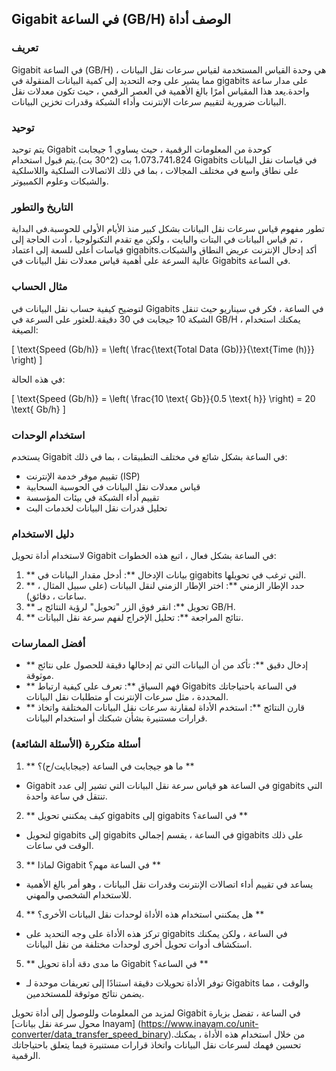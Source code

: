 ## Gigabit في الساعة (GB/H) الوصف أداة

### تعريف
Gigabit في الساعة (GB/H) هي وحدة القياس المستخدمة لقياس سرعات نقل البيانات ، مما يشير على وجه التحديد إلى كمية البيانات المنقولة في gigabits على مدار ساعة واحدة.يعد هذا المقياس أمرًا بالغ الأهمية في العصر الرقمي ، حيث تكون معدلات نقل البيانات ضرورية لتقييم سرعات الإنترنت وأداء الشبكة وقدرات تخزين البيانات.

### توحيد
يتم توحيد Gigabit كوحدة من المعلومات الرقمية ، حيث يساوي 1 جيجابت 1،073،741،824 بت (2^30 بت).يتم قبول استخدام Gigabits في قياسات نقل البيانات على نطاق واسع في مختلف المجالات ، بما في ذلك الاتصالات السلكية واللاسلكية والشبكات وعلوم الكمبيوتر.

### التاريخ والتطور
تطور مفهوم قياس سرعات نقل البيانات بشكل كبير منذ الأيام الأولى للحوسبة.في البداية ، تم قياس البيانات في البتات والبايت ، ولكن مع تقدم التكنولوجيا ، أدت الحاجة إلى قياسات أعلى للسعة إلى اعتماد gigabits.أكد إدخال الإنترنت عريض النطاق والشبكات عالية السرعة على أهمية قياس معدلات نقل البيانات في Gigabits في الساعة.

### مثال الحساب
لتوضيح كيفية حساب نقل البيانات في Gigabits في الساعة ، فكر في سيناريو حيث تنقل الشبكة 10 جيجابت في 30 دقيقة.للعثور على السرعة في GB/H ، يمكنك استخدام الصيغة:

\[ \text{Speed (Gb/h)} = \left( \frac{\text{Total Data (Gb)}}{\text{Time (h)}} \right) \]

في هذه الحالة:

\[ \text{Speed (Gb/h)} = \left( \frac{10 \text{ Gb}}{0.5 \text{ h}} \right) = 20 \text{ Gb/h} \]

### استخدام الوحدات
يستخدم Gigabit في الساعة بشكل شائع في مختلف التطبيقات ، بما في ذلك:
- تقييم موفر خدمة الإنترنت (ISP)
- قياس معدلات نقل البيانات في الحوسبة السحابية
- تقييم أداء الشبكة في بيئات المؤسسة
- تحليل قدرات نقل البيانات لخدمات البث

### دليل الاستخدام
لاستخدام أداة تحويل Gigabit في الساعة بشكل فعال ، اتبع هذه الخطوات:
1. ** بيانات الإدخال **: أدخل مقدار البيانات في gigabits التي ترغب في تحويلها.
2. ** حدد الإطار الزمني **: اختر الإطار الزمني لنقل البيانات (على سبيل المثال ، ساعات ، دقائق).
3. ** تحويل **: انقر فوق الزر "تحويل" لرؤية النتائج بـ GB/H.
4. ** نتائج المراجعة **: تحليل الإخراج لفهم سرعة نقل البيانات.

### أفضل الممارسات
- ** إدخال دقيق **: تأكد من أن البيانات التي تم إدخالها دقيقة للحصول على نتائج موثوقة.
- ** فهم السياق **: تعرف على كيفية ارتباط Gigabits في الساعة باحتياجاتك المحددة ، مثل سرعات الإنترنت أو متطلبات نقل البيانات.
- ** قارن النتائج **: استخدم الأداة لمقارنة سرعات نقل البيانات المختلفة واتخاذ قرارات مستنيرة بشأن شبكتك أو استخدام البيانات.

### أسئلة متكررة (الأسئلة الشائعة)

1. ** ما هو جيجابت في الساعة (جيجابايت/ح)؟ **
- Gigabit في الساعة هو قياس سرعة نقل البيانات التي تشير إلى عدد gigabits التي تنتقل في ساعة واحدة.

2. ** كيف يمكنني تحويل gigabits إلى gigabits في الساعة؟ **
- لتحويل gigabits إلى gigabits في الساعة ، يقسم إجمالي gigabits على ذلك الوقت في ساعات.

3. ** لماذا Gigabit في الساعة مهم؟ **
- يساعد في تقييم أداء اتصالات الإنترنت وقدرات نقل البيانات ، وهو أمر بالغ الأهمية للاستخدام الشخصي والمهني.

4. ** هل يمكنني استخدام هذه الأداة لوحدات نقل البيانات الأخرى؟ **
- تركز هذه الأداة على وجه التحديد على gigabits في الساعة ، ولكن يمكنك استكشاف أدوات تحويل أخرى لوحدات مختلفة من نقل البيانات.

5. ** ما مدى دقة أداة تحويل Gigabit في الساعة؟ **
- توفر الأداة تحويلات دقيقة استنادًا إلى تعريفات موحدة لـ Gigabits والوقت ، مما يضمن نتائج موثوقة للمستخدمين.

لمزيد من المعلومات وللوصول إلى أداة تحويل Gigabit في الساعة ، تفضل بزيارة [محول سرعة نقل بيانات Inayam] (https://www.inayam.co/unit-converter/data_transfer_speed_binary).من خلال استخدام هذه الأداة ، يمكنك تحسين فهمك لسرعات نقل البيانات واتخاذ قرارات مستنيرة فيما يتعلق باحتياجاتك الرقمية.